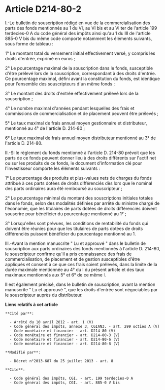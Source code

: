 # Article D214-80-2

I.-Le bulletin de souscription rédigé en vue de la commercialisation des parts des fonds mentionnés au 1 du VI, au VI bis et
au VI ter de l'article 199 terdecies-0 A du code général des impôts ainsi qu'au 1 du III de l'article 885-0 V bis du même
code comporte notamment les éléments suivants, sous forme de tableau : 

1° Le montant total du versement initial effectivement versé, y compris les droits d'entrée, exprimé en euros ; 

2° Le pourcentage maximal de la souscription dans le fonds, susceptible d'être prélevé lors de la souscription, correspondant
à des droits d'entrée. Ce pourcentage maximal, défini avant la constitution du fonds, est identique pour l'ensemble des
souscripteurs d'un même fonds ; 

3° Le montant des droits d'entrée effectivement prélevé lors de la souscription ; 

4° Le nombre maximal d'années pendant lesquelles des frais et commissions de commercialisation et de placement peuvent être
prélevés ; 

5° Le taux maximal de frais annuel moyen gestionnaire et distributeur, mentionné au 4° de l'article D. 214-80 ; 

6° Le taux maximal de frais annuel moyen distributeur mentionné au 3° de l'article D. 214-80. 

II.-Si le règlement du fonds mentionné à l'article D. 214-80 prévoit que les parts de ce fonds peuvent donner lieu à des
droits différents sur l'actif net ou sur les produits de ce fonds, le document d'information clé pour l'investisseur comporte
les éléments suivants : 

1° Le pourcentage des produits et plus-values nets de charges du fonds attribué à ces parts dotées de droits différenciés dès
lors que le nominal des parts ordinaires aura été remboursé au souscripteur ; 

2° Le pourcentage minimal du montant des souscriptions initiales totales dans le fonds, selon des modalités définies par
arrêté du ministre chargé de l'économie, que les titulaires de parts dotées de droits différenciés doivent souscrire pour
bénéficier du pourcentage mentionné au 1° ; 

3° Lorsqu'elles sont prévues, les conditions de rentabilité du fonds qui doivent être réunies pour que les titulaires de
parts dotées de droits différenciés puissent bénéficier du pourcentage mentionné au 1. 

III.-Avant la mention manuscrite " Lu et approuvé " dans le bulletin de souscription aux parts ordinaires des fonds
mentionnés à l'article D. 214-80, le souscripteur confirme qu'il a pris connaissance des frais de commercialisation, de
placement et de gestion susceptibles d'être appliqués et consent à ce que ces frais soient prélevés, dans la limite de la
durée maximale mentionnée au 4° du I du présent article et des taux maximaux mentionnés aux 5° et 6° de ce même I. 

Il est également précisé, dans le bulletin de souscription, avant la mention manuscrite " Lu et approuvé ", que les droits
d'entrée sont négociables par le souscripteur auprès du distributeur.

**Liens relatifs à cet article**

	**Cité par**:

	  - Arrêté du 10 avril 2012 - art. 1 (V)
	  - Code général des impôts, annexe 3, CGIAN3. - art. 299 octies A (V)
	  - Code monétaire et financier - art. D214-80 (V)
	  - Code monétaire et financier - art. D214-80-3 (V)
	  - Code monétaire et financier - art. D214-80-6 (V)
	  - Code monétaire et financier - art. D214-80-8 (V)

	**Modifié par**:

	  - Décret n°2013-687 du 25 juillet 2013 - art. 8

	**Cite**:

	  - Code général des impôts, CGI. - art. 199 terdecies-0 A
	  - Code général des impôts, CGI. - art. 885-0 V bis
